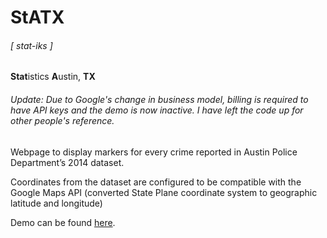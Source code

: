# StATX
###### [ stat-iks ]
**Stat**istics **A**ustin, **TX**
###### Update: Due to Google's change in business model, billing is required to have API keys and the demo is now inactive. I have left the code up for other people's reference.

Webpage to display markers for every crime reported in Austin Police Department’s 2014 dataset.

Coordinates from the dataset are configured to be compatible with the Google Maps API
(converted State Plane coordinate system to geographic latitude and longitude)

Demo can be found [here](https://lee-pham.github.io).
